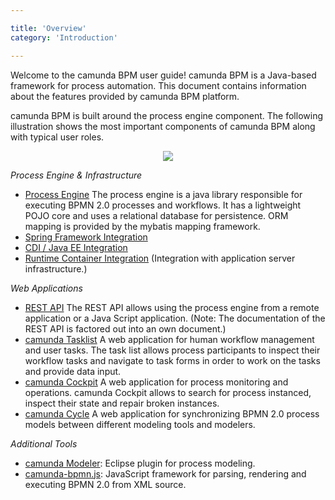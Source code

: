 ```yaml
---

title: 'Overview'
category: 'Introduction'

---
```



Welcome to the camunda BPM user guide! camunda BPM is a Java-based framework for process automation. This document contains information about the features provided by camunda BPM platform.

camunda BPM is built around the process engine component. The following illustration shows the most important components of camunda BPM along with typical user roles.

<center>
  <img class="img-responsive" src="ref:asset:/assets/img/architecture-overview.png"/>
</center>

*Process Engine & Infrastructure*

*   [Process Engine](ref:#process-engine) The process engine is a java library responsible for executing BPMN 2.0 processes and workflows. It has a lightweight POJO core and uses a relational database for persistence. ORM mapping is provided by the mybatis mapping framework.
*   [Spring Framework Integration](ref:#spring-framework-integration)
*   [CDI / Java EE Integration](ref:#cdi-and-java-ee-integration)
*   [Runtime Container Integration](ref:#runtime-container-integration) (Integration with application server infrastructure.)

*Web Applications*

*   [REST API](ref:/api-references/rest/) The REST API allows using the process engine from a remote application or a Java Script application. (Note: The documentation of the REST API is factored out into an own document.)
*   [camunda Tasklist](ref:#tasklist) A web application for human workflow management and user tasks. The task list allows process participants to inspect their workflow tasks and navigate to task forms in order to work on the tasks and provide data input.
*   [camunda Cockpit](ref:#cockpit) A web application for process monitoring and operations. camunda Cockpit allows to search for process instanced, inspect their state and repair broken instances.
*   [camunda Cycle](ref:#cycle) A web application for synchronizing BPMN 2.0 process models between different modeling tools and modelers.

*Additional Tools*

*   [camunda Modeler](http://camunda.org/features/modeler.html): Eclipse plugin for process modeling.
*   [camunda-bpmn.js](https://github.com/camunda/camunda-bpmn.js): JavaScript framework for parsing, rendering and executing BPMN 2.0 from XML source.
